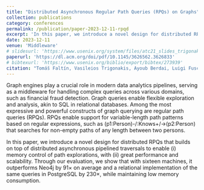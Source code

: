 ```yaml
---
title: "Distributed Asynchronous Regular Path Queries (RPQs) on Graphs"
collection: publications
category: conferences
permalink: /publication/paper-2023-12-11-rpqd
excerpt: 'In this paper, we introduce a novel design for distributed RPQs that builds on top of distributed asynchronous pipelined traversals to enable (i) memory control of path explorations, with (ii) great performance and scalability. Through our evaluation, we show that with sixteen machines, it outperforms Neo4j by 91× on average and a relational implementation of the same queries in PostgreSQL by 230×, while maintaining low memory consumption.'
date: 2023-12-11
venue: 'Middleware'
# slidesurl: 'https://www.usenix.org/system/files/atc21_slides_trigonakis.pdf'
paperurl: 'https://dl.acm.org/doi/pdf/10.1145/3626562.3626833'
# bibtexurl: 'https://www.usenix.org/biblio/export/bibtex/273939'
citation: "Tomáš Faltín, Vasileios Trigonakis, Ayoub Berdai, Luigi Fusco, Călin Iorgulescu, et al.. Distributed Asynchronous Regular Path Queries (RPQs) on Graphs. Middleware 2023: 24th International Middleware Conference, Dec 2023, Bologna, Italy, Italy. pp.35-41, ⟨10.1145/3626562.3626833⟩. ⟨hal-04355309⟩"
---
```

Graph engines play a crucial role in modern data analytics pipelines, serving as a middleware for handling complex queries across various domains, such as financial fraud detection. Graph queries enable flexible exploration and analysis, akin to SQL in relational databases. Among the most expressive and powerful constructs of graph querying are regular path queries (RPQs). RPQs enable support for variable-length path patterns based on regular expressions, such as (p1:Person)-/:Knows+/->(p2:Person) that searches for non-empty paths of any length between two persons.

In this paper, we introduce a novel design for distributed RPQs that builds on top of distributed asynchronous pipelined traversals to enable (i) memory control of path explorations, with (ii) great performance and scalability. Through our evaluation, we show that with sixteen machines, it outperforms Neo4j by 91× on average and a relational implementation of the same queries in PostgreSQL by 230×, while maintaining low memory consumption.
